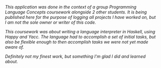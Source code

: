 *This application was done in the context of a group Programming Language Concepts coursework 
alongside 2 other students. It is being published here for the purpose of logging all projects 
I have worked on, but I am not the sole owner or writer of this code.*

*This coursework was about writing a language interpreter in Haskell, using Happy and Yacc. The language had to accomplish
a set of initial tasks, but also be flexible enough to then accomplish tasks we were not yet made aware of.*

*Definitely not my finest work, but something I'm glad I did and learned about.*
